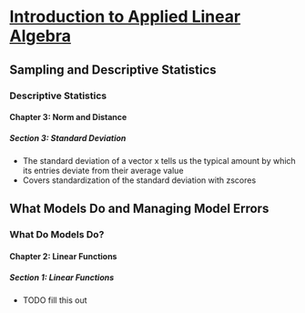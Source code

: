 # [Introduction to Applied Linear Algebra](https://web.stanford.edu/~boyd/vmls/vmls.pdf)

## Sampling and Descriptive Statistics
### Descriptive Statistics
#### Chapter 3: Norm and Distance
##### Section 3: Standard Deviation
- The standard deviation of a vector x tells us the typical amount by which its entries deviate from their average value
- Covers standardization of the standard deviation with zscores

## What Models Do and Managing Model Errors
### What Do Models Do?
#### Chapter 2: Linear Functions
##### Section 1: Linear Functions
- TODO fill this out